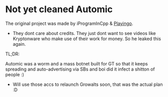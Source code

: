 # Not yet cleaned Automic
The original project was made by iProgramInCpp & [Playingo](https://github.com/playingoDEERUX).

- They dont care about credits. They just dont want to see videos like Kryptonware who make use of their work for money. So he leaked this again.


TL;DR:

Automic was a worm and a mass botnet built for GT so that it keeps spreading and auto-advertising via SBs and boi did it infect a shitton of people :)
- Will use those accs to relaunch Growalts soon, that was the actual plan :D
